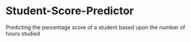 # Student-Score-Predictor
Predicting the percentage score of a student based upon the number of hours studied
